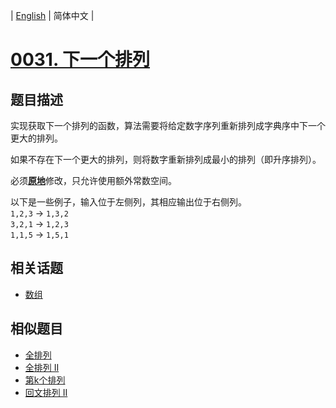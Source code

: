 
| [English](README_EN.md) | 简体中文 |
# [0031. 下一个排列](https://leetcode-cn.com/problems/next-permutation/)
## 题目描述
<p>实现获取下一个排列的函数，算法需要将给定数字序列重新排列成字典序中下一个更大的排列。</p>

<p>如果不存在下一个更大的排列，则将数字重新排列成最小的排列（即升序排列）。</p>

<p>必须<strong><a href="https://baike.baidu.com/item/%E5%8E%9F%E5%9C%B0%E7%AE%97%E6%B3%95" target="_blank">原地</a></strong>修改，只允许使用额外常数空间。</p>

<p>以下是一些例子，输入位于左侧列，其相应输出位于右侧列。<br>
<code>1,2,3</code> &rarr; <code>1,3,2</code><br>
<code>3,2,1</code> &rarr; <code>1,2,3</code><br>
<code>1,1,5</code> &rarr; <code>1,5,1</code></p>

## 相关话题
- [数组](https://leetcode-cn.com/tag/array)
## 相似题目
- [全排列](../permutations/README.md)
- [全排列 II](../permutations-ii/README.md)
- [第k个排列](../permutation-sequence/README.md)
- [回文排列 II](../palindrome-permutation-ii/README.md)
